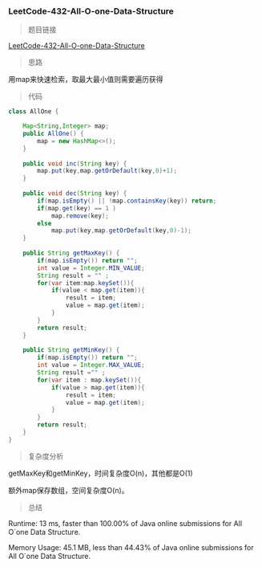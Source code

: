 ### LeetCode-432-All-O-one-Data-Structure

> 题目链接

[LeetCode-432-All-O-one-Data-Structure](https://leetcode.com/problems/all-oone-data-structure/)

> 思路

用map来快速检索，取最大最小值则需要遍历获得

> 代码

```java
class AllOne {

    Map<String,Integer> map;
    public AllOne() {
        map = new HashMap<>();
    }
    
    public void inc(String key) {
        map.put(key,map.getOrDefault(key,0)+1);
    }
    
    public void dec(String key) {
        if(map.isEmpty() || !map.containsKey(key)) return;
        if(map.get(key) == 1 )
            map.remove(key);
        else 
            map.put(key,map.getOrDefault(key,0)-1);
    }
    
    public String getMaxKey() {
        if(map.isEmpty()) return "";
        int value = Integer.MIN_VALUE;
        String result = "" ;
        for(var item:map.keySet()){
            if(value < map.get(item)){
                result = item;
                value = map.get(item);
            }
        }  
        return result;
    }
    
    public String getMinKey() {
        if(map.isEmpty()) return "";
        int value = Integer.MAX_VALUE;
        String result ="" ;
        for(var item : map.keySet()){
            if(value > map.get(item)){
                result = item;
                value = map.get(item);
            }
        }
        return result;
    }
}
```

> 复杂度分析

getMaxKey和getMinKey，时间复杂度O(n)，其他都是O(1)

额外map保存数组，空间复杂度O(n)。

> 总结

Runtime: 13 ms, faster than 100.00% of Java online submissions for All O`one Data Structure.

Memory Usage: 45.1 MB, less than 44.43% of Java online submissions for All O`one Data Structure.
